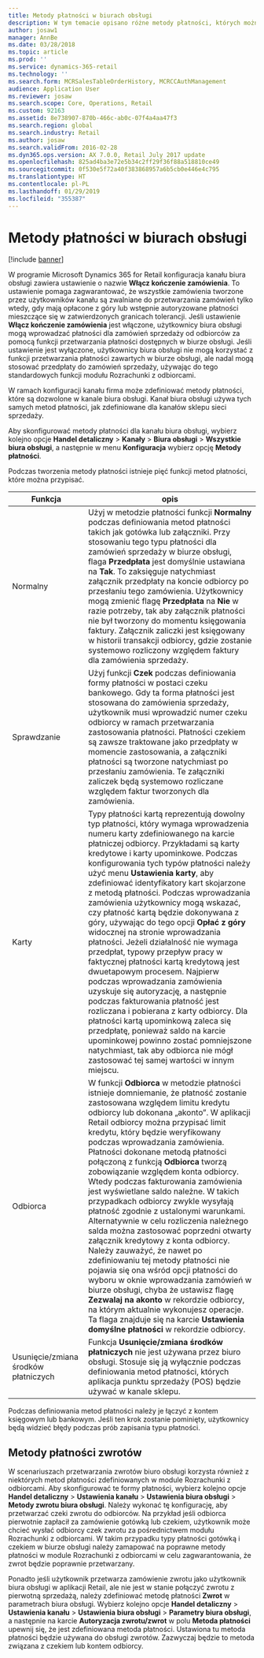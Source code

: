 ```yaml
---
title: Metody płatności w biurach obsługi
description: W tym temacie opisano różne metody płatności, których można używać w biurze obsługi w programie Microsoft Dynamics 365 for Retail.
author: josaw1
manager: AnnBe
ms.date: 03/28/2018
ms.topic: article
ms.prod: ''
ms.service: dynamics-365-retail
ms.technology: ''
ms.search.form: MCRSalesTableOrderHistory, MCRCCAuthManagement
audience: Application User
ms.reviewer: josaw
ms.search.scope: Core, Operations, Retail
ms.custom: 92163
ms.assetid: 8e738907-870b-466c-ab0c-07f4a4aa47f3
ms.search.region: global
ms.search.industry: Retail
ms.author: josaw
ms.search.validFrom: 2016-02-28
ms.dyn365.ops.version: AX 7.0.0, Retail July 2017 update
ms.openlocfilehash: 825ad4ba3e72e5b34c2ff29f36f88a518810ce49
ms.sourcegitcommit: 0f530e5f72a40f383868957a6b5cb0e446e4c795
ms.translationtype: HT
ms.contentlocale: pl-PL
ms.lasthandoff: 01/29/2019
ms.locfileid: "355387"
---
```

# <a name="payment-methods-in-call-centers"></a>Metody płatności w biurach obsługi

[!include [banner](includes/banner.md)]

W programie Microsoft Dynamics 365 for Retail konfiguracja kanału biura obsługi zawiera ustawienie o nazwie **Włącz kończenie zamówienia**. To ustawienie pomaga zagwarantować, że wszystkie zamówienia tworzone przez użytkowników kanału są zwalniane do przetwarzania zamówień tylko wtedy, gdy mają opłacone z góry lub wstępnie autoryzowane płatności mieszczące się w zatwierdzonych granicach tolerancji. Jeśli ustawienie **Włącz kończenie zamówienia** jest włączone, użytkownicy biura obsługi mogą wprowadzać płatności dla zamówień sprzedaży od odbiorców za pomocą funkcji przetwarzania płatności dostępnych w biurze obsługi. Jeśli ustawienie jest wyłączone, użytkownicy biura obsługi nie mogą korzystać z funkcji przetwarzania płatności zawartych w biurze obsługi, ale nadal mogą stosować przedpłaty do zamówień sprzedaży, używając do tego standardowych funkcji modułu Rozrachunki z odbiorcami.

W ramach konfiguracji kanału firma może zdefiniować metody płatności, które są dozwolone w kanale biura obsługi. Kanał biura obsługi używa tych samych metod płatności, jak zdefiniowane dla kanałów sklepu sieci sprzedaży.

Aby skonfigurować metody płatności dla kanału biura obsługi, wybierz kolejno opcje **Handel detaliczny** \> **Kanały** \> **Biura obsługi** \> **Wszystkie biura obsługi**, a następnie w menu **Konfiguracja** wybierz opcję **Metody płatności**.

Podczas tworzenia metody płatności istnieje pięć funkcji metod płatności, które można przypisać.

| Funkcja            | opis |
|---------------------|-------------|
| Normalny              | Użyj w metodzie płatności funkcji **Normalny** podczas definiowania metod płatności takich jak gotówka lub załączniki. Przy stosowaniu tego typu płatności dla zamówień sprzedaży w biurze obsługi, flaga **Przedpłata** jest domyślnie ustawiana na **Tak**. To zaksięguje natychmiast załącznik przedpłaty na koncie odbiorcy po przesłaniu tego zamówienia. Użytkownicy mogą zmienić flagę **Przedpłata** na **Nie** w razie potrzeby, tak aby załącznik płatności nie był tworzony do momentu księgowania faktury. Załącznik zaliczki jest księgowany w historii transakcji odbiorcy, gdzie zostanie systemowo rozliczony względem faktury dla zamówienia sprzedaży. |
| Sprawdzanie               | Użyj funkcji **Czek** podczas definiowania formy płatności w postaci czeku bankowego. Gdy ta forma płatności jest stosowana do zamówienia sprzedaży, użytkownik musi wprowadzić numer czeku odbiorcy w ramach przetwarzania zastosowania płatności. Płatności czekiem są zawsze traktowane jako przedpłaty w momencie zastosowania, a załączniki płatności są tworzone natychmiast po przesłaniu zamówienia. Te załączniki zaliczek będą systemowo rozliczane względem faktur tworzonych dla zamówienia. |
| Karty               | Typy płatności kartą reprezentują dowolny typ płatności, który wymaga wprowadzenia numeru karty zdefiniowanego na karcie płatniczej odbiorcy. Przykładami są karty kredytowe i karty upominkowe. Podczas konfigurowania tych typów płatności należy użyć menu **Ustawienia karty**, aby zdefiniować identyfikatory kart skojarzone z metodą płatności. Podczas wprowadzania zamówienia użytkownicy mogą wskazać, czy płatność kartą będzie dokonywana z góry, używając do tego opcji **Opłać z góry** widocznej na stronie wprowadzania płatności. Jeżeli działalność nie wymaga przedpłat, typowy przepływ pracy w faktycznej płatności kartą kredytową jest dwuetapowym procesem. Najpierw podczas wprowadzania zamówienia uzyskuje się autoryzację, a następnie podczas fakturowania płatność jest rozliczana i pobierana z karty odbiorcy. Dla płatności kartą upominkową zaleca się przedpłatę, ponieważ saldo na karcie upominkowej powinno zostać pomniejszone natychmiast, tak aby odbiorca nie mógł zastosować tej samej wartości w innym miejscu. |
| Odbiorca            | W funkcji **Odbiorca** w metodzie płatności istnieje domniemanie, że płatność zostanie zastosowana względem limitu kredytu odbiorcy lub dokonana „akonto”. W aplikacji Retail odbiorcy można przypisać limit kredytu, który będzie weryfikowany podczas wprowadzania zamówienia. Płatności dokonane metodą płatności połączoną z funkcją **Odbiorca** tworzą zobowiązanie względem konta odbiorcy. Wtedy podczas fakturowania zamówienia jest wyświetlane saldo należne. W takich przypadkach odbiorcy zwykle wysyłają płatność zgodnie z ustalonymi warunkami. Alternatywnie w celu rozliczenia należnego salda można zastosować poprzedni otwarty załącznik kredytowy z konta odbiorcy. Należy zauważyć, że nawet po zdefiniowaniu tej metody płatności nie pojawia się ona wśród opcji płatności do wyboru w oknie wprowadzania zamówień w biurze obsługi, chyba że ustawisz flagę **Zezwalaj na akonto** w rekordzie odbiorcy, na którym aktualnie wykonujesz operacje. Ta flaga znajduje się na karcie **Ustawienia domyślne płatności** w rekordzie odbiorcy. |
| Usunięcie/zmiana środków płatniczych | Funkcja **Usunięcie/zmiana środków płatniczych** nie jest używana przez biuro obsługi. Stosuje się ją wyłącznie podczas definiowania metod płatności, których aplikacja punktu sprzedaży (POS) będzie używać w kanale sklepu. |

Podczas definiowania metod płatności należy je łączyć z kontem księgowym lub bankowym. Jeśli ten krok zostanie pominięty, użytkownicy będą widzieć błędy podczas prób zapisania typu płatności.

## <a name="refund-payment-methods"></a>Metody płatności zwrotów

W scenariuszach przetwarzania zwrotów biuro obsługi korzysta również z niektórych metod płatności zdefiniowanych w module Rozrachunki z odbiorcami. Aby skonfigurować te formy płatności, wybierz kolejno opcje **Handel detaliczny** \> **Ustawienia kanału** \> **Ustawienia biura obsługi** \> **Metody zwrotu biura obsługi**. Należy wykonać tę konfigurację, aby przetwarzać czeki zwrotu do odbiorców. Na przykład jeśli odbiorca pierwotnie zapłacił za zamówienie gotówką lub czekiem, użytkownik może chcieć wysłać odbiorcy czek zwrotu za pośrednictwem modułu Rozrachunki z odbiorcami. W takim przypadku typy płatności gotówką i czekiem w biurze obsługi należy zamapować na poprawne metody płatności w module Rozrachunki z odbiorcami w celu zagwarantowania, że zwrot będzie poprawnie przetwarzany.

Ponadto jeśli użytkownik przetwarza zamówienie zwrotu jako użytkownik biura obsługi w aplikacji Retail, ale nie jest w stanie połączyć zwrotu z pierwotną sprzedażą, należy zdefiniować metodę płatności **Zwrot** w parametrach biura obsługi. Wybierz kolejno opcje **Handel detaliczny** \> **Ustawienia kanału** \> **Ustawienia biura obsługi** \> **Parametry biura obsługi**, a następnie na karcie **Autoryzacja zwrotu/zwrot** w polu **Metoda płatności** upewnij się, że jest zdefiniowana metoda płatności. Ustawiona tu metoda płatności będzie używana do obsługi zwrotów. Zazwyczaj będzie to metoda związana z czekiem lub kontem odbiorcy.
